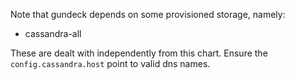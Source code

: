 Note that gundeck depends on some provisioned storage, namely:

- cassandra-all

These are dealt with independently from this chart. Ensure the `config.cassandra.host` point to valid dns names.
